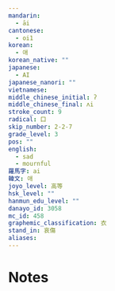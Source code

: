 ```yaml
---
mandarin:
  - āi
cantonese:
  - oi1
korean:
  - 애
korean_native: ""
japanese:
  - AI
japanese_nanori: ""
vietnamese:
middle_chinese_initial: ʔ
middle_chinese_final: ʌi
stroke_count: 9
radical: 口
skip_number: 2-2-7
grade_level: 3
pos: ""
english:
  - sad
  - mournful
羅馬字: ai
韓文: 애
joyo_level: 高等
hsk_level: ""
hanmun_edu_level: ""
danayo_id: 3058
mc_id: 458
graphemic_classification: 衣
stand_in: 哀傷
aliases:
---
```


# Notes
